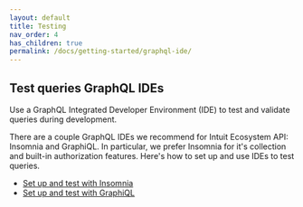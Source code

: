 ```yaml
---
layout: default
title: Testing
nav_order: 4
has_children: true
permalink: /docs/getting-started/graphql-ide/
---
```


## Test queries GraphQL IDEs

Use a GraphQL Integrated Developer Environment (IDE) to test and validate queries during development.

There are a couple GraphQL IDEs we recommend for Intuit Ecosystem API: Insomnia and GraphiQL. In particular, we prefer Insomnia for it's collection and built-in authorization features. Here's how to set up and use IDEs to test queries. 

* [Set up and test with Insomnia](../../insomnia-ide/)
* [Set up and test with GraphiQL](../../graphi-ql-/)